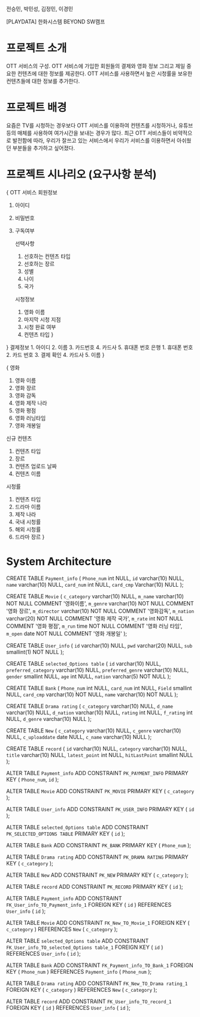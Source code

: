 
전승민, 박민성, 김정민, 이경민

 [PLAYDATA] 한화시스템 BEYOND SW캠프








 프로젝트 소개
 =============
OTT 서비스의 구성.
OTT 서비스에 가입한 회원들의 결제와 영화 정보 그리고 제일 중요한 컨텐츠에 대한 정보를 제공한다.
OTT 서비스를 사용하면서 높은 시청률을 보유한 컨텐츠들에 대한 정보를 추가한다.


프로젝트 배경
========
요즘은 TV를 시청하는 경우보다 OTT 서비스를 이용하여 컨텐츠를 시청하거나, 유튜브 등의 매체를 사용하여 여가시간을 보내는 경우가 많다. 최근 OTT 서비스들이 비약적으로 발전함에 따라, 우리가 잘쓰고 있는 서비스에서 우리가 서비스를 이용하면서 아쉬웠던 부분들을 추가하고 싶어졌다.

프로젝트 시나리오 (요구사항 분석)
======
{
OTT 서비스 회원정보
  1. 아이디
  2. 비밀번호
  3. 구독여부
     
     선택사항
       1. 선호하는 컨텐츠 타입
       2. 선호하는 장르
       3. 성별
       4. 나이
       5. 국가
    
     시청정보
       1. 영화 이름
       2. 마지막 시청 지점
       3. 시청 완료 여부
       4. 컨텐츠 타입
}

}
  결제정보
    1. 아이디
    2. 이름
    3. 카드번호
    4. 카드사
    5. 휴대폰 번호
  은행
    1. 휴대폰 번호
    2. 카드 번호
    3. 결제 확인
    4. 카드사
    5. 이름
}

{
영화
  1. 영화 이름
  2. 영화 장르
  3. 영화 감독
  4. 영화 제작 나라
  5. 영화 평점
  6. 영화 러닝타임
  7. 영화 개봉일
     
신규 컨텐츠
  1. 컨텐츠 타입
  2. 장르
  3. 컨텐츠 업로드 날짜
  4. 컨텐츠 이름

시청률
  1. 컨텐츠 타입
  2. 드라마 이름
  3. 제작 나라
  4. 국내 시청률
  5. 해외 시청률
  6. 드라마 장르
}




System Architecture
======

 CREATE TABLE `Payment_info` (
	`Phone_num`	int	NULL,
	`id`	varchar(10)	NULL,
	`name`	varchar(10)	NULL,
	`card_num`	int	NULL,
	`card_cmp`	Varchar(10)	NULL
);

CREATE TABLE `Movie` (
	`c_category`	varchar(10)	NULL,
	`m_name`	varchar(10)	NOT NULL	COMMENT '영화이름',
	`m_genre`	varchar(10)	NOT NULL	COMMENT '영화 장르',
	`m_director`	varchar(10)	NOT NULL	COMMENT '영화감독',
	`m_nation`	varchar(20)	NOT NULL	COMMENT '영화 제작 국가',
	`m_rate`	int	NOT NULL	COMMENT '영화 평점',
	`m_run`	time	NOT NULL	COMMENT '영화 러닝 타임',
	`m_open`	date	NOT NULL	COMMENT '영화 개봉일'
);

CREATE TABLE `User_info` (
	`id`	varchar(10)	NULL,
	`pwd`	varchar(20)	NULL,
	`sub`	smallint(1)	NOT NULL
);

CREATE TABLE `selected_Options table` (
	`id`	varchar(10)	NULL,
	`preferred_category`	varchar(10)	NULL,
	`preferred_genre`	varchar(10)	NULL,
	`gender`	smallint	NULL,
	`age`	int	NULL,
	`nation`	varchar(5)	NOT NULL
);

CREATE TABLE `Bank` (
	`Phone_num`	int	NULL,
	`card_num`	int	NULL,
	`Field`	smallint	NULL,
	`card_cmp`	varchar(10)	NOT NULL,
	`name`	varchar(10)	NOT NULL
);

CREATE TABLE `Drama rating` (
	`c_category`	varchar(10)	NULL,
	`d_name`	varchar(10)	NULL,
	`d_nation`	varchar(10)	NULL,
	`rating`	int	NULL,
	`f_rating`	int	NULL,
	`d_genre`	varchar(10)	NULL
);

CREATE TABLE `New` (
	`c_category`	varchar(10)	NULL,
	`c_genre`	varchar(10)	NULL,
	`c_uploaddate`	date	NULL,
	`c_name`	varchar(10)	NULL
);

CREATE TABLE `record` (
	`id`	varchar(10)	NULL,
	`category`	varchar(10)	NULL,
	`title`	varchar(10)	NULL,
	`latest_point`	int	NULL,
	`hitLastPoint`	smallint	NULL
);

ALTER TABLE `Payment_info` ADD CONSTRAINT `PK_PAYMENT_INFO` PRIMARY KEY (
	`Phone_num`,
	`id`
);

ALTER TABLE `Movie` ADD CONSTRAINT `PK_MOVIE` PRIMARY KEY (
	`c_category`
);

ALTER TABLE `User_info` ADD CONSTRAINT `PK_USER_INFO` PRIMARY KEY (
	`id`
);

ALTER TABLE `selected_Options table` ADD CONSTRAINT `PK_SELECTED_OPTIONS TABLE` PRIMARY KEY (
	`id`
);

ALTER TABLE `Bank` ADD CONSTRAINT `PK_BANK` PRIMARY KEY (
	`Phone_num`
);

ALTER TABLE `Drama rating` ADD CONSTRAINT `PK_DRAMA RATING` PRIMARY KEY (
	`c_category`
);

ALTER TABLE `New` ADD CONSTRAINT `PK_NEW` PRIMARY KEY (
	`c_category`
);

ALTER TABLE `record` ADD CONSTRAINT `PK_RECORD` PRIMARY KEY (
	`id`
);

ALTER TABLE `Payment_info` ADD CONSTRAINT `FK_User_info_TO_Payment_info_1` FOREIGN KEY (
	`id`
)
REFERENCES `User_info` (
	`id`
);

ALTER TABLE `Movie` ADD CONSTRAINT `FK_New_TO_Movie_1` FOREIGN KEY (
	`c_category`
)
REFERENCES `New` (
	`c_category`
);

ALTER TABLE `selected_Options table` ADD CONSTRAINT `FK_User_info_TO_selected_Options table_1` FOREIGN KEY (
	`id`
)
REFERENCES `User_info` (
	`id`
);

ALTER TABLE `Bank` ADD CONSTRAINT `FK_Payment_info_TO_Bank_1` FOREIGN KEY (
	`Phone_num`
)
REFERENCES `Payment_info` (
	`Phone_num`
);

ALTER TABLE `Drama rating` ADD CONSTRAINT `FK_New_TO_Drama rating_1` FOREIGN KEY (
	`c_category`
)
REFERENCES `New` (
	`c_category`
);

ALTER TABLE `record` ADD CONSTRAINT `FK_User_info_TO_record_1` FOREIGN KEY (
	`id`
)
REFERENCES `User_info` (
	`id`
);
